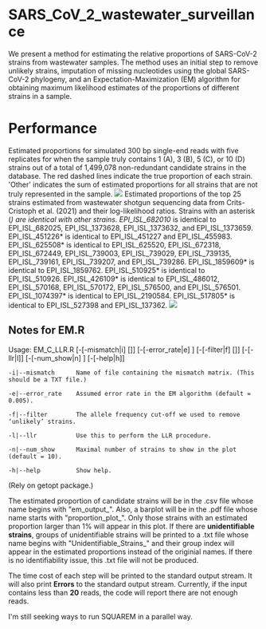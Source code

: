 # SARS_CoV_2_wastewater_surveillance
We present a method for estimating the relative proportions of SARS-CoV-2 strains from wastewater samples. The method uses an initial step to remove unlikely strains, imputation of missing nucleotides using the global SARS-CoV-2 phylogeny, and an Expectation-Maximization (EM) algorithm for obtaining maximum likelihood estimates of the proportions of different strains in a sample.
# Performance
Estimated proportions for simulated 300 bp single-end reads with five replicates for when the sample truly contains 1 (A), 3 (B), 5 (C), or 10 (D) strains out of a total of 1,499,078 non-redundant candidate strains in the database. The red dashed lines indicate the true proportion of each strain. 'Other' indicates the sum of estimated proportions for all strains that are not truly represented in the sample.
<img src="https://github.com/lpipes/SARS_CoV_2_wastewater_surveillance/blob/main/single_end_300bp.png?raw=true">
Estimated proportions of the top 25 strains estimated from wastewater shotgun sequencing data from Crits-Cristoph et al. (2021) and their log-likelihood ratios. Strains with an asterisk (*) are identical with other strains. EPI\_ISL\_682010* is identical to EPI\_ISL\_682025, EPI\_ISL\_1373628, EPI\_ISL\_1373632, and EPI\_ISL\_1373659. EPI\_ISL\_451226* is identical to EPI\_ISL\_451227 and EPI\_ISL\_455983. EPI\_ISL\_625508* is identical to EPI\_ISL\_625520, EPI\_ISL\_672318, EPI\_ISL\_672449, EPI\_ISL\_739003, EPI\_ISL\_739029, EPI\_ISL\_739135, EPI\_ISL\_739161, EPI\_ISL\_739207, and EPI\_ISL\_739286. EPI\_ISL\_1859609* is identical to EPI\_ISL\_1859762. EPI\_ISL\_510925* is identical to EPI\_ISL\_510926. EPI\_ISL\_426109* is identical to  EPI\_ISL\_486012, EPI\_ISL\_570168, EPI\_ISL\_570172, EPI\_ISL\_576500, and EPI\_ISL\_576501. EPI\_ISL\_1074397* is identical to EPI\_ISL\_2190584. EPI\_ISL\_517805* is identical to EPI\_ISL\_527398 and EPI\_ISL_137362.
<img src="https://github.com/lpipes/SARS_CoV_2_wastewater_surveillance/blob/main/bayarea.png?raw=true">
## Notes for EM.R
Usage: EM_C_LLR.R [-[-mismatch|i] [<character>]] [-[-error_rate|e] <double>] [-[-filter|f] [<double>]] [-[-llr|l]] [-[-num_show|n] <integer>] [-[-help|h]]
    
    -i|--mismatch      Name of file containing the mismatch matrix. (This should be a TXT file.)
    
    -e|--error_rate    Assumed error rate in the EM algorithm (default = 0.005).
    
    -f|--filter        The allele frequency cut-off we used to remove ‘unlikely’ strains.
    
    -l|--llr           Use this to perform the LLR procedure.
    
    -n|--num_show      Maximal number of strains to show in the plot (default = 10).
    
    -h|--help          Show help.
    
 (Rely on getopt package.)

The estimated proportion of candidate strains will be in the .csv file whose name begins with "em_output_". Also, a barplot will be in the .pdf file whose name starts with "proportion_plot_". Only those strains with an estimated proportion larger than 1% will appear in this plot. If there are **unidentifiable strains**, groups of unidentifiable strains will be printed to a .txt file whose name begins with "Unidentifiable_Strains_" and their group index will appear in the estimated proportions instead of the originial names. If there is no identifiability issue, this .txt file will not be produced.

The time cost of each step will be printed to the standard output stream. It will also print **Errors**  to the standard output stream. Currently, if the input contains less than **20** reads, the code will report there are not enough reads.

I'm still seeking ways to run SQUAREM in a parallel way.
